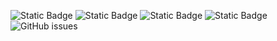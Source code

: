 ![Static Badge](https://img.shields.io/badge/blacklists-60-000000) ![Static Badge](https://img.shields.io/badge/blacklisted-2647943-cc0000) ![Static Badge](https://img.shields.io/badge/whitelisted-2244-00CC00) ![Static Badge](https://img.shields.io/badge/streaming_blacklist-28107-000000) ![GitHub issues](https://img.shields.io/github/issues/fabriziosalmi/blacklists)
